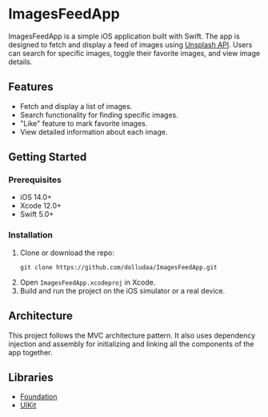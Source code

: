 # ImagesFeedApp

ImagesFeedApp is a simple iOS application built with Swift. The app is designed to fetch and display a feed of images using [Unsplash API](https://unsplash.com/documentation). Users can search for specific images, toggle their favorite images, and view image details.

## Features

- Fetch and display a list of images.
- Search functionality for finding specific images.
- "Like" feature to mark favorite images.
- View detailed information about each image.

## Getting Started

### Prerequisites

- iOS 14.0+
- Xcode 12.0+
- Swift 5.0+

### Installation

1. Clone or download the repo: 
    ```
    git clone https://github.com/dolludaa/ImagesFeedApp.git
    ```
2. Open `ImagesFeedApp.xcodeproj` in Xcode.
3. Build and run the project on the iOS simulator or a real device.

## Architecture

This project follows the MVC architecture pattern. It also uses dependency injection and assembly for initializing and linking all the components of the app together.

## Libraries

- [Foundation](https://developer.apple.com/documentation/foundation)
- [UIKit](https://developer.apple.com/documentation/uikit)
